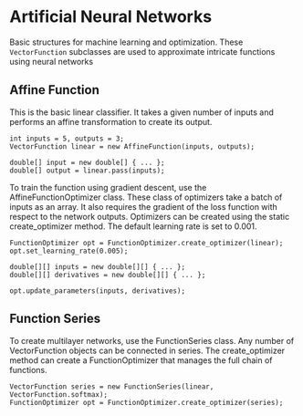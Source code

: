 
# Artificial Neural Networks

Basic structures for machine learning and optimization. These `VectorFunction` subclasses are used to approximate intricate
functions using neural networks

## Affine Function

This is the basic linear classifier. It takes a given number of inputs and performs an affine transformation to create its
output. 

    int inputs = 5, outputs = 3;
    VectorFunction linear = new AffineFunction(inputs, outputs);
    
    double[] input = new double[] { ... };
    double[] output = linear.pass(inputs);

To train the function using gradient descent, use the AffineFunctionOptimizer class. These class of optimizers take a batch of
inputs as an array. It also requires the gradient of the loss function with respect to the network outputs. Optimizers can be
created using the static create_optimizer method. The default learning rate is set to 0.001. 

    FunctionOptimizer opt = FunctionOptimizer.create_optimizer(linear);
    opt.set_learning_rate(0.005);

    double[][] inputs = new double[][] { ... };
    double[][] derivatives = new double[][] { ... };

    opt.update_parameters(inputs, derivatives);

## Function Series

To create multilayer networks, use the FunctionSeries class. Any number of VectorFunction objects can be connected in series. 
The create_optimizer method can create a FunctionOptimizer that manages the full chain of functions. 

    VectorFunction series = new FunctionSeries(linear, VectorFunction.softmax);
    FunctionOptimizer opt = FunctionOptimizer.create_optimizer(series);

